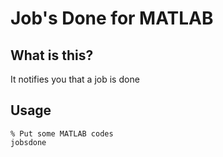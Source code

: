 # Job's Done for MATLAB

## What is this?

It notifies you that a job is done

## Usage

    % Put some MATLAB codes
    jobsdone

